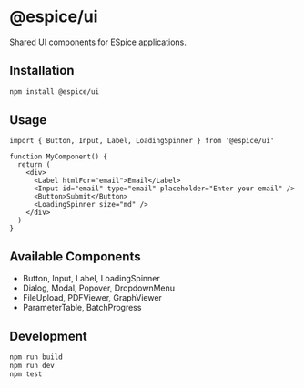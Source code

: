 # @espice/ui

Shared UI components for ESpice applications.

## Installation

```bash
npm install @espice/ui
```

## Usage

```tsx
import { Button, Input, Label, LoadingSpinner } from '@espice/ui'

function MyComponent() {
  return (
    <div>
      <Label htmlFor="email">Email</Label>
      <Input id="email" type="email" placeholder="Enter your email" />
      <Button>Submit</Button>
      <LoadingSpinner size="md" />
    </div>
  )
}
```

## Available Components

- Button, Input, Label, LoadingSpinner
- Dialog, Modal, Popover, DropdownMenu
- FileUpload, PDFViewer, GraphViewer
- ParameterTable, BatchProgress

## Development

```bash
npm run build
npm run dev
npm test
``` 